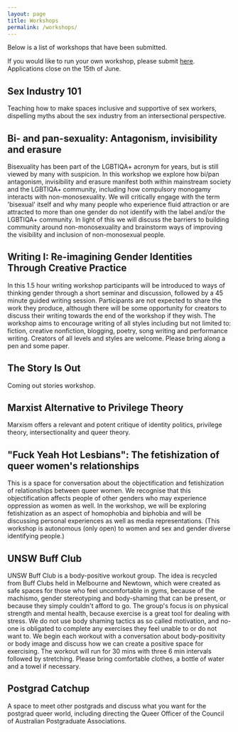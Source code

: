 ```yaml
---
layout: page
title: Workshops
permalink: /workshops/
---
```


Below is a list of workshops that have been submitted.

If you would like to run your own workshop, please submit [here](https://docs.google.com/forms/d/1iFy1pa7OQhltZuHkO3znH08HnYIxXtARj7c_TRWtU9g/viewform?usp=send_form).  Applications close on the 15th of June.

## Sex Industry 101

Teaching how to make spaces inclusive and supportive of sex workers, dispelling myths about the sex industry from an intersectional perspective. 

## Bi- and pan-sexuality: Antagonism, invisibility and erasure

Bisexuality has been part of the LGBTIQA+ acronym for years, but is still viewed by many with suspicion. In this workshop we explore how bi/pan antagonism, invisibility and erasure manifest both within mainstream society and the LGBTIQA+ community, including how compulsory monogamy interacts with non-monosexuality. We will critically engage with the term 'bisexual' itself and why many people who experience fluid attraction or are attracted to more than one gender do not identify with the label and/or the LGBTIQA+ community. In light of this we will discuss the barriers to building community around non-monosexuality and brainstorm ways of improving the visibility and inclusion of non-monosexual people.

## Writing I: Re-imagining Gender Identities Through Creative Practice

In this 1.5 hour writing workshop participants will be introduced to ways of thinking gender through a short seminar and discussion, followed by a 45 minute guided writing session. Participants are not expected to share the work they produce, although there will be some opportunity for creators to discuss their writing towards the end of the workshop if they wish.  The workshop aims to encourage writing of all styles including but not limited to: fiction, creative nonfiction, blogging, poetry, song writing and performance writing. Creators of all levels and styles are welcome.  Please bring along a pen and some paper.

## The Story Is Out

Coming out stories workshop.

## Marxist Alternative to Privilege Theory

Marxism offers a relevant and potent critique of identity politics, privilege theory, intersectionality and queer theory.

## "Fuck Yeah Hot Lesbians": The fetishization of queer women's relationships

This is a space for conversation about the objectification and fetishization of relationships between queer women. We recognise that this objectification affects people of other genders who may experience oppression as women as well. In the workshop, we will be exploring fetishization as an aspect of homophobia and biphobia and will be discussing personal experiences as well as media representations.  (This workshop is autonomous (only open) to women and sex and gender diverse identifying people.)

## UNSW Buff Club

UNSW Buff Club is a body-positive workout group. The idea is recycled from Buff Clubs held in Melbourne and Newtown, which were created as safe spaces for those who feel uncomfortable in gyms, because of the machismo, gender stereotyping and body-shaming that can be present, or because they simply couldn't afford to go.   The group's focus is on physical strength and mental health, because exercise is a great tool for dealing with stress. We do not use body shaming tactics as so called motivation, and no-one is obligated to complete any exercises they feel unable to or do not want to. We begin each workout with a conversation about body-positivity or body image and discuss how we can create a positive space for exercising. The workout will run for 30 mins with three 6 min intervals followed by stretching. Please bring comfortable clothes, a bottle of water and a towel if necessary. 

## Postgrad Catchup

A space to meet other postgrads and discuss what you want for the postgrad queer world, including directing the Queer Officer of the Council of Australian Postgraduate Associations.

